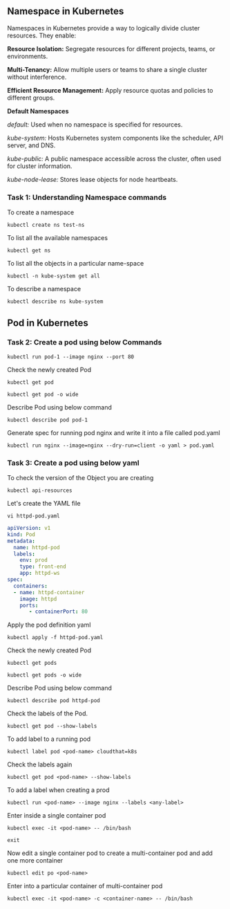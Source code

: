## Namespace in Kubernetes

Namespaces in Kubernetes provide a way to logically divide cluster resources. They enable:

**Resource Isolation:** Segregate resources for different projects, teams, or environments.

**Multi-Tenancy:** Allow multiple users or teams to share a single cluster without interference.

**Efficient Resource Management:** Apply resource quotas and policies to different groups.

**Default Namespaces**

  *default:* Used when no namespace is specified for resources.
  
  *kube-system:* Hosts Kubernetes system components like the scheduler, API server, and DNS.
  
  *kube-public:* A public namespace accessible across the cluster, often used for cluster information.
  
  *kube-node-lease:* Stores lease objects for node heartbeats.

### Task 1: Understanding Namespace commands

To create a namespace
```
kubectl create ns test-ns
```
To list all the available namespaces
```
kubectl get ns
```
To list all  the objects in a particular name-space
```
kubectl -n kube-system get all
```
To describe a namespace
```
kubectl describe ns kube-system
```


## Pod in Kubernetes

### Task 2: Create a pod using below Commands
```
kubectl run pod-1 --image nginx --port 80 
```
Check the newly created Pod
```
kubectl get pod
```
```
kubectl get pod -o wide
```
Describe Pod using below command
``` 
kubectl describe pod pod-1
```
Generate spec for running pod nginx and write it into a file called pod.yaml 
```
kubectl run nginx --image=nginx --dry-run=client -o yaml > pod.yaml
``` 

### Task 3: Create a pod using below yaml
To check the version of the Object you are creating
```
kubectl api-resources
```
Let's create the YAML file
```
vi httpd-pod.yaml
```
```yaml
apiVersion: v1
kind: Pod
metadata:
  name: httpd-pod
  labels:
    env: prod 
    type: front-end
    app: httpd-ws
spec:
  containers:
  - name: httpd-container
    image: httpd
    ports:
       - containerPort: 80
``` 
Apply the pod definition yaml
```
kubectl apply -f httpd-pod.yaml
```
Check the newly created Pod
```
kubectl get pods
```
```
kubectl get pods -o wide
```
Describe Pod using below command
```
kubectl describe pod httpd-pod
```
Check the labels of the Pod.
```
kubectl get pod --show-labels
```
To add label to a running pod
```
kubectl label pod <pod-name> cloudthat=k8s
```
Check the labels again
```
kubectl get pod <pod-name> --show-labels
```
To add a label when creating a prod
```
kubectl run <pod-name> --image nginx --labels <any-label>
```
Enter inside a single container pod
```
kubectl exec -it <pod-name> -- /bin/bash
```
```
exit
```
Now edit a single container pod to create a multi-container pod and add one more container
```
kubectl edit po <pod-name>
```
Enter into a particular container of multi-container pod
```
kubectl exec -it <pod-name> -c <container-name> -- /bin/bash
```
